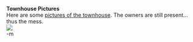<b>Townhouse Pictures</b>
<br />Here are some <a href="http://www.modus-tollens.com/images/TownHousePre/index.html">pictures of the townhouse</a>.  The owners are still present... thus the mess.
<br /><img src="http://www.modus-tollens.com/images/TownHousePre/TownHousePre-Thumbnails/17.jpg">
<br />-m